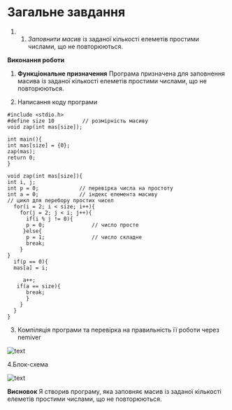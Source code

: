 #  Загальне завдання
1. 1. *Заповнити масив* із заданої кількості елеметів простими числами, що не повторюються.

**Виконання роботи**
1. **Функціональне призначення**
	Програма призначена для заповнення масивa із заданої кількості елеметів простими числами, що не повторюються.
	
2. Написання коду програми
```
#include <stdio.h>
#define size 10         // розмірність масиву
void zap(int mas[size]); 

int main(){     
int mas[size] = {0};
zap(mas);        
return 0;
} 

void zap(int mas[size]){     
int i, j;
int p = 0;             // перевірка числа на простоту
int a = 0;             // індекс елемента масиву
// цикл для перебору простих чисел
  for(i = 2; i < size; i++){      
    for(j = 2; j < i; j++){
      if(i % j != 0){ 
      p = 0;               // число просте
     }else{
      p = 1;               // число складне
      break;
    }      
}
  if(p == 0){
  mas[a] = i;

     a++;
   if(a == size){
      break;
      }
    }
  }
} 
```

3. Компіляція програми та перевірка на правильність її роботи через nemiver

![text](file:///home/aleksey/lavka/lab08,09,10/arrays/2/doc/nemiver6.2.png)

4.Блок-схема 

![text](file:///home/aleksey/lavka/lab08,09,10/arrays/2/doc/6.2.png)

**Висновок**
Я створив програму, яка заповняє масив із заданої кількості елеметів простими числами, що не повторюються.




